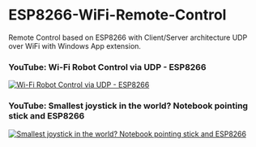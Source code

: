 # ESP8266-WiFi-Remote-Control
Remote Control based on ESP8266 with Client/Server architecture UDP over WiFi with Windows App extension.

### YouTube: Wi-Fi Robot Control via UDP - ESP8266
[![Wi-Fi Robot Control via UDP - ESP8266](https://img.youtube.com/vi/RV6EaCEvwQU/0.jpg)](https://youtu.be/RV6EaCEvwQU "Wi-Fi Robot Control via UDP - ESP8266")

### YouTube: Smallest joystick in the world? Notebook pointing stick and ESP8266
[![Smallest joystick in the world? Notebook pointing stick and ESP8266](https://img.youtube.com/vi/42_Zoz9P3ks/0.jpg)](https://youtu.be/42_Zoz9P3ks "Smallest joystick in the world? Notebook pointing stick and ESP8266")
